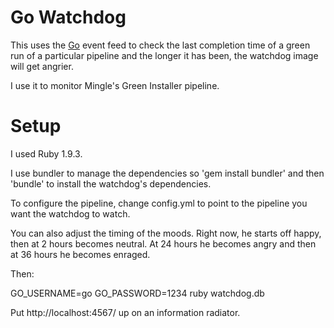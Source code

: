 Go Watchdog
===========

This uses the [Go](http://www.thoughtworks-studios.com/go-continuous-delivery) event feed to check the last completion time of a green run of a particular pipeline and the longer it has been, the watchdog image will get angrier.

I use it to monitor Mingle's Green Installer pipeline.


Setup
=====

I used Ruby 1.9.3.

I use bundler to manage the dependencies so 'gem install bundler' and then 'bundle' to install the watchdog's dependencies.

To configure the pipeline, change config.yml to point to the pipeline you want the watchdog to watch. 

You can also adjust the timing of the moods.  Right now, he starts off happy, then at 2 hours becomes neutral.  At 24 hours he becomes angry and then at 36 hours he becomes enraged.

Then:

GO_USERNAME=go GO_PASSWORD=1234 ruby watchdog.db

Put http://localhost:4567/ up on an information radiator.